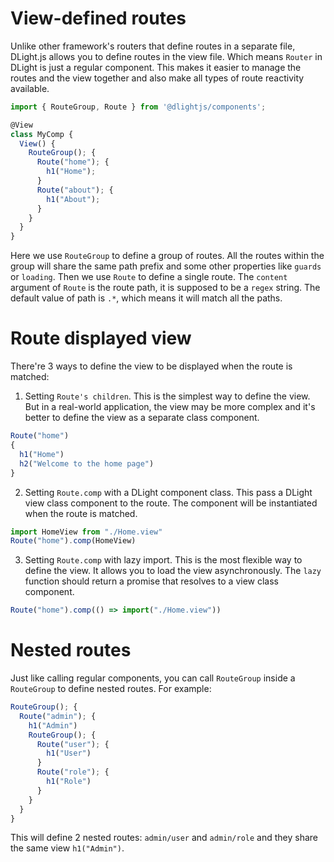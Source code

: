 
# View-defined routes
Unlike other framework's routers that define routes in a separate file, DLight.js allows you to define routes in the view file. Which means `Router` in DLight is just a regular component. This makes it easier to manage the routes and the view together and also make all types of route reactivity available.

```javascript
import { RouteGroup, Route } from '@dlightjs/components';

@View
class MyComp {
  View() {
    RouteGroup(); {
      Route("home"); {
        h1("Home");
      }
      Route("about"); {
        h1("About");
      }
    }
  }
}
```

Here we use `RouteGroup` to define a group of routes. All the routes within the group will share the same path prefix and some other properties like `guards` or `loading`. Then we use `Route` to define a single route. The `content` argument of `Route` is the route path, it is supposed to be a `regex` string. The default value of path is `.*`, which means it will match all the paths. 

# Route displayed view
There're 3 ways to define the view to be displayed when the route is matched:

1. Setting `Route's children`. This is the simplest way to define the view. But in a real-world application, the view may be more complex and it's better to define the view as a separate class component.
```javascript
Route("home")
{
  h1("Home")
  h2("Welcome to the home page")
}
```
2. Setting `Route.comp` with a DLight component class. This pass a DLight view class component to the route. The component will be instantiated when the route is matched.
```javascript
import HomeView from "./Home.view"
Route("home").comp(HomeView)
```
3. Setting `Route.comp` with lazy import. This is the most flexible way to define the view. It allows you to load the view asynchronously. The `lazy` function should return a promise that resolves to a view class component.
```javascript
Route("home").comp(() => import("./Home.view"))
```

# Nested routes
Just like calling regular components, you can call `RouteGroup` inside a `RouteGroup` to define nested routes. For example:
```javascript
RouteGroup(); {
  Route("admin"); {
    h1("Admin")
    RouteGroup(); {
      Route("user"); {
        h1("User")
      }
      Route("role"); {
        h1("Role")
      }
    }
  }
}
```
This will define 2 nested routes: `admin/user` and `admin/role` and they share the same view `h1("Admin")`.